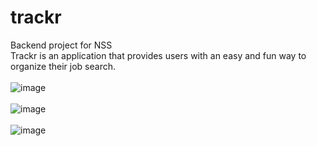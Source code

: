 # trackr
Backend project for NSS<br>
Trackr is an application that provides users with an easy and fun way to organize their job search.<br><br>
![image](https://user-images.githubusercontent.com/20919596/50702719-5fdb2380-1017-11e9-89ed-5d3fbb596d34.png)<br><br>
![image](https://user-images.githubusercontent.com/20919596/50702738-68335e80-1017-11e9-9da2-b5b3503be46f.png)<br><br>
![image](https://user-images.githubusercontent.com/20919596/50702746-6ff30300-1017-11e9-990b-f9449ccb694a.png)
